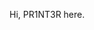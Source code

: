 Hi, PR1NT3R here.

<!-- - 👋 Hi, I’m @PR1NT3R
- 👀 I’m interested in...
- 🌱 I’m currently learning... -->
<!-- - 💞️ I’m looking to collaborate on ...
- 📫 How to reach me ... --->

<!---
PR1NT3R/PR1NT3R is a ✨ special ✨ repository because its `README.md` (this file) appears on your GitHub profile.
You can click the Preview link to take a look at your changes.
--->
